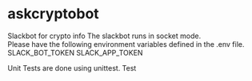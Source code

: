 # askcryptobot
Slackbot for crypto info
The slackbot runs in socket mode.  
Please have the following environment variables defined in the .env file.
SLACK_BOT_TOKEN
SLACK_APP_TOKEN

Unit Tests are done using unittest.  Test 
